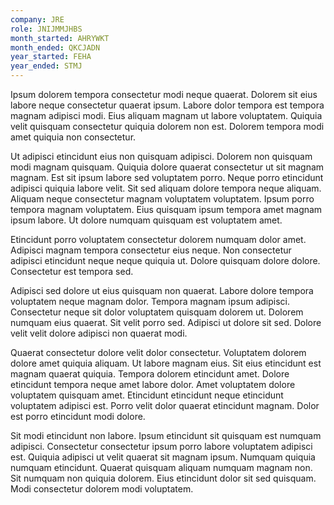 ```yaml
---
company: JRE
role: JNIJMMJHBS
month_started: AHRYWKT
month_ended: QKCJADN
year_started: FEHA
year_ended: STMJ
---
```


Ipsum dolorem tempora consectetur modi neque quaerat. Dolorem sit eius labore neque consectetur quaerat ipsum. Labore dolor tempora est tempora magnam adipisci modi. Eius aliquam magnam ut labore voluptatem. Quiquia velit quisquam consectetur quiquia dolorem non est. Dolorem tempora modi amet quiquia non consectetur.

Ut adipisci etincidunt eius non quisquam adipisci. Dolorem non quisquam modi magnam quisquam. Quiquia dolore quaerat consectetur ut sit magnam magnam. Est sit ipsum labore sed voluptatem porro. Neque porro etincidunt adipisci quiquia labore velit. Sit sed aliquam dolore tempora neque aliquam. Aliquam neque consectetur magnam voluptatem voluptatem. Ipsum porro tempora magnam voluptatem. Eius quisquam ipsum tempora amet magnam ipsum labore. Ut dolore numquam quisquam est voluptatem amet.

Etincidunt porro voluptatem consectetur dolorem numquam dolor amet. Adipisci magnam tempora consectetur eius neque. Non consectetur adipisci etincidunt neque neque quiquia ut. Dolore quisquam dolore dolore. Consectetur est tempora sed.

Adipisci sed dolore ut eius quisquam non quaerat. Labore dolore tempora voluptatem neque magnam dolor. Tempora magnam ipsum adipisci. Consectetur neque sit dolor voluptatem quisquam dolorem ut. Dolorem numquam eius quaerat. Sit velit porro sed. Adipisci ut dolore sit sed. Dolore velit velit dolore adipisci non quaerat modi.

Quaerat consectetur dolore velit dolor consectetur. Voluptatem dolorem dolore amet quiquia aliquam. Ut labore magnam eius. Sit eius etincidunt est magnam quaerat quiquia. Tempora dolorem etincidunt amet. Dolore etincidunt tempora neque amet labore dolor. Amet voluptatem dolore voluptatem quisquam amet. Etincidunt etincidunt neque etincidunt voluptatem adipisci est. Porro velit dolor quaerat etincidunt magnam. Dolor est porro etincidunt modi dolore.

Sit modi etincidunt non labore. Ipsum etincidunt sit quisquam est numquam adipisci. Consectetur consectetur ipsum porro labore voluptatem adipisci est. Quiquia adipisci ut velit quaerat sit magnam ipsum. Numquam quiquia numquam etincidunt. Quaerat quisquam aliquam numquam magnam non. Sit numquam non quiquia dolorem. Eius etincidunt dolor sit sed quisquam. Modi consectetur dolorem modi voluptatem.
    
